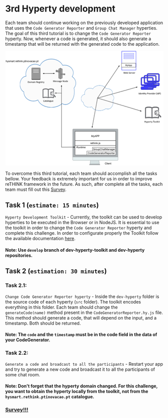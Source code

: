 # 3rd Hyperty development 

Each team should continue working on the previously developed application that uses the `Code Generator Reporter` and `Group Chat Manager` hyperties. The goal of this third tutorial is to change the `Code Generator Reporter` hyperty. Now, whenever a code is generated, it should also generate a timestamp that will be returned with the generated code to the application.   


![3rd Challenge](./Figures/3-Tutorial.jpg)


To overcome this third tutorial, each team should accomplish all the tasks bellow. 
Your feedback is extremely important for us in order to improve reTHINK framework in the future. As such, after complete all the tasks, each team must fill out this [Survey](https://docs.google.com/forms/d/e/1FAIpQLSfrlXAJu6wWiazL0tFQNjXr3ig5uLd4s9N5D_3WMivxNdBCMA/viewform). 


## Task 1 (`estimate: 15 minutes`)

`Hyperty Development Toolkit` - Currently, the toolkit can be used to develop hyperties to be executed in the Browser or in NodeJS. It is essential to use the toolkit in order to change the `Code Generator Reporter` hyperty and complete this challenge. In order to configurate properly the Toolkit follow the available documentation [here](https://github.com/reTHINK-project/dev-hyperty-toolkit/blob/develop/README.md).

#### Note: Use `develop` branch of dev-hyperty-toolkit and dev-hyperty repositories.
<!-- 
### Task 1.1: 

`NVM, Node and NPM Installation`

```shell
# NVM Installation
$ curl -o- https://raw.githubusercontent.com/creationix/nvm/v0.33.1/install.sh | bash
# Restart your terminal so NVM can be used

# Node Installation
$ nvm install 6.6.0

# To verify that node and npm was correctly install run:
$ node -v
$ npm -v
```


### Task 1.2: 

`reTHINK environment configuration` 

```shell
# clone the toolkit repository:
$ git clone --branch=develop https://github.com/reTHINK-project/dev-hyperty-toolkit.git

# clone the dev-hyperty repository:
$ git clone --branch=develop https://github.com/reTHINK-project/dev-hyperty.git

# Note: Ensure that both repositories are cloned inside the same directory 
```

```shell
# Inside the toolkit repository run:
$ npm install -g karma-cli gulp-cli browserify
$ npm install

# Note: It may take a while to install all modules. Hang tight. 
```

```shell
# run the toolkit for browser
$ npm run start:browser

# Note: If you are using MAC OS you may need to run the above command with sudo privileges; 
#       Otherwise with Linux, you can solve this problem with the following command. 
#       As result, you do not need sudo privileges.

$ sudo setcap 'cap_net_bind_service=+ep' `which node`

```


Open https://catalogue.localhost/ and accept certificate

Open https://localhost/ and select an Hyperty to run.
-->

## Task 2 (`estimation: 30 minutes`)

### Task 2.1:

`Change Code Generator Reporter hyperty` - Inside the `dev-hyperty` folder is the source code of each hyperty (`src` folder). The toolkit encodes everything in this folder. Each team should change the `generateCode(name)` method present in the `CodeGeneratorReporter.hy.js` file. This method should generate a code, that will depend on the input, and a timestamp. Both should be returned.

#### Note: The `code` and the `timestamp` must be in the code field in the data of your CodeGenerator. 

<!--
### Task 2.2:

`Restart toolkit` - Run again the `npm run start:browser` command to restart the toolkit and check if everything is correctly encoded. It should not return any error in the terminal.
-->

### Task 2.2:

`Generate a code and broadcast to all the participants` - Restart your app and try to generate a new code and broadcast it to all the participants of some chat room.

#### Note: Don't forget that the hyperty domain changed. For this challenge, you want to obtain the hyperty locally from the toolkit, not from the `hysmart.rethink.ptinovacao.pt` catalogue.

### [Survey!!!](https://docs.google.com/forms/d/e/1FAIpQLSfrlXAJu6wWiazL0tFQNjXr3ig5uLd4s9N5D_3WMivxNdBCMA/viewform) 
